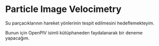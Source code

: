 # Particle Image Velocimetry

Su parçacıklarının hareket yönlerinin tespit edilmesini hedeflemekteyim.

Bunun için OpenPIV isimli kütüphaneden faydalanarak bir deneme yapacağım.
